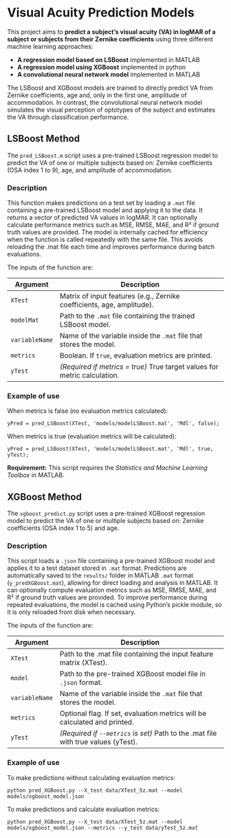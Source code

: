 # Visual Acuity Prediction Models

This project aims to **predict a subject’s visual acuity (VA) in logMAR of a subject or subjects from their Zernike coefficients** using three different machine learning approaches:

- **A regression model based on LSBoost** implemented in MATLAB
- **A regression model using XGBoost** implemented in python
- **A convolutional neural network model** implemented in MATLAB

The LSBoost and XGBoost models are trained to directly predict VA from Zernike coefficients, age and, only in the first one, amplitude of accommodation. In contrast, the convolutional neural network model simulates the visual perception of optotypes of the subject and estimates the VA through classification performance.

## LSBoost Method

The `pred_LSBoost.m` script uses a pre-trained LSBoost regression model to predict the VA of one or multiple subjects based on: Zernike coefficients (OSA index 1 to 9), age, and amplitude of accommodation.

### Description
This function makes predictions on a test set by loading a `.mat` file containing a pre-trained LSBoost model and applying it to the data. It returns a vector of predicted VA values in logMAR.
It can optionally calculate performance metrics such as MSE, RMSE, MAE, and R² if ground truth values are provided. 
The model is internally cached for efficiency when the function is called repeatedly with the same file. This avoids reloading the .mat file each time and improves performance during batch evaluations.

The inputs of the function are:

| Argument       | Description                                                               |
| -------------- | ------------------------------------------------------------------------- |
| `XTest`        | Matrix of input features (e.g., Zernike coefficients, age, amplitude).    |
| `modelMat`     | Path to the `.mat` file containing the trained LSBoost model.             |
| `variableName` | Name of the variable inside the `.mat` file that stores the model.        |
| `metrics`      | Boolean. If `true`, evaluation metrics are printed.                       |
| `yTest`        | *(Required if metrics = true)* True target values for metric calculation. |


### Example of use

When metrics is false (no evaluation metrics calculated):

`yPred = pred_LSBoost(XTest, 'models/modelLSBoost.mat', 'Mdl', false);`

When metrics is true (evaluation metrics will be calculated):

`yPred = pred_LSBoost(XTest, 'models/modelLSBoost.mat', 'Mdl', true, yTest);`

**Requirement:** This script requires the *Statistics and Machine Learning Toolbox* in MATLAB.

## XGBoost Method
The `xgboost_predict.py` script uses a pre-trained XGBoost regression model to predict the VA of one or multiple subjects based on: Zernike coefficients (OSA index 1 to 5) and age.

### Description
This script loads a `.json` file containing a pre-trained XGBoost model and applies it to a test dataset stored in `.mat` format. Predictions are automatically saved to the `results/` folder in MATLAB `.mat` format (`y_predXGBoost.mat`), allowing for direct loading and analysis in MATLAB.
It can optionally compute evaluation metrics such as MSE, RMSE, MAE, and R² if ground truth values are provided.
To improve performance during repeated evaluations, the model is cached using Python’s pickle module, so it is only reloaded from disk when necessary.

The inputs of the function are:

| Argument       | Description                                                                        |
| -------------- | -----------------------------------------------------------------------------------|
| `XTest`        | Path to the .mat file containing the input feature matrix (XTest).                 |
| `model`        | Path to the pre-trained XGBoost model file in `.json` format.                      |
| `variableName` | Name of the variable inside the `.mat` file that stores the model.                 |
| `metrics`      | Optional flag. If set, evaluation metrics will be calculated and printed.          |
| `yTest`        | *(Required if `--metrics` is set)* Path to the .mat file with true values (yTest). |


### Example of use
To make predictions without calculating evaluation metrics:

`python pred_XGBoost.py --X_test data/XTest_5z.mat --model models/xgboost_model.json`

To make predictions and calculate evaluation metrics:

`python pred_XGBoost.py --X_test data/XTest_5z.mat --model models/xgboost_model.json --metrics --y_test data/yTest_5z.mat`

